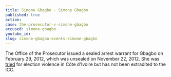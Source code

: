 ```yaml
---
title: Simone Gbagbo - Simone Gbagbo
published: true
action:
case: the-prosecutor-v-simone-gbagbo
accused: simone-gbagbo
youtube_id:
slug: simone-gbagbo-events-simone-gbagbo
---
```



The Office of the Prosecutor issued a sealed arrest warrant for Gbagbo on February 29, 2012, which was unsealed on November 22, 2012. She was [tried](http://www.france24.com/en/20150310-simone-gbagbo-wife-first-lady-ivory-coast-jailed-20-years-election-violence-court-sentence/) for election violence in C&ocirc;te d'Ivoire but has not been extradited to the ICC.